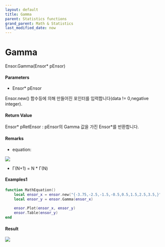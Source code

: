 ```yaml
---
layout: default
title: Gamma
parent: Statistics functions
grand_parent: Math & Statistics
last_modified_date: now
---
```


# Gamma

Ensor.Gamma\(Ensor\* pEnsor\)

#### Parameters

* Ensor\* pEnsor

Ensor.new\(\) 함수등에 의해 만들어진 포인터를 입력합니다\(data != 0,negative integer\).

#### Return Value

Ensor\* pRetEnsor : pEnsor의 Gamma 값을 가진  Ensor\*를 반환합니다.

#### Remarks

* equation:

![](./StatisticsAPI/GammaFunc.png)

* Г\(N+1\) = N \* Г\(N\)

#### Examples1

```lua
function MathEquation()
 	local ensor_x = ensor.new("{-3.75,-2.5,-1.5,-0.5,0.5,1.5,2.5,3.5,}")
 	local ensor_y = ensor.Gamma(ensor_x)
 
	ensor.Plot(ensor_x, ensor_y)
 	ensor.Table(ensor_y)
end 
```

#### Result

![](./StatisticsAPI/GammaResult.png)


